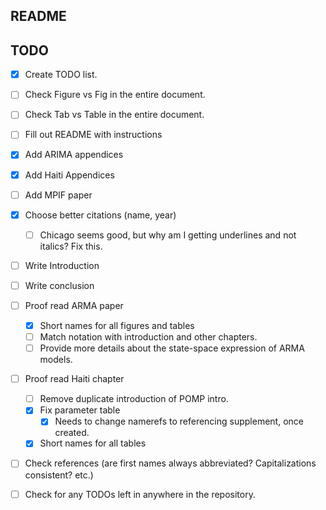 ## README

## TODO

- [x] Create TODO list.
- [ ] Check Figure vs Fig in the entire document.
- [ ] Check Tab vs Table in the entire document. 
- [ ] Fill out README with instructions
- [x] Add ARIMA appendices
- [x] Add Haiti Appendices 
- [ ] Add MPIF paper
- [x] Choose better citations (name, year)
   - [ ] Chicago seems good, but why am I getting underlines and not italics? Fix this. 
- [ ] Write Introduction 
- [ ] Write conclusion
- [ ] Proof read ARMA paper 
   - [x] Short names for all figures and tables
   - [ ] Match notation with introduction and other chapters. 
   - [ ] Provide more details about the state-space expression of ARMA models. 
- [ ] Proof read Haiti chapter
   - [ ] Remove duplicate introduction of POMP intro. 
   - [x] Fix parameter table 
      - [x] Needs to change namerefs to referencing supplement, once created. 
   - [x] Short names for all tables
- [ ] Check references (are first names always abbreviated? Capitalizations consistent? etc.)
- [ ] Check for any TODOs left in anywhere in the repository. 

